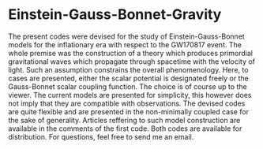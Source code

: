# Einstein-Gauss-Bonnet-Gravity
The present codes were devised for the study of Einstein-Gauss-Bonnet models for the inflationary era with respect to the GW170817 event. The whole premise was the construction of a theory which produces primordial gravitational waves which propagate through spacetime with the velocity of light. Such an assumption constrains the overall phenomenology. Here, to cases are presented, either the scalar potential is designated freely or the Gauss-Bonnet scalar coupling function. The choice is of course up to the viewer. The current models are presented for simplicity, this however does not imply that they are compatible with observations. The devised codes are quite flexible and are presented in the non-minimally coupled case for the sake of generality. Articles reffering to such model construction are available in the comments of the first code. Both codes are available for distribution. For questions, feel free to send me an email.
